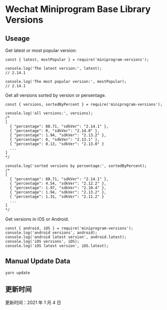 
# Wechat Miniprogram Base Library Versions

## Useage

Get latest or most popular version:

```;
const { latest, mostPopular } = require('miniprogram-versions');

console.log('The latest version:', latest);
// 2.14.1

console.log('The most popular version:', mostPopular);
// 2.14.1

```

Get all versions sorted by version or persentage.

```
const { versions, sortedByPercent } = require('miniprogram-versions');

console.log('all versions:', versions);
/*
[
  { "percentage": 88.71, "sdkVer": "2.14.1" },
  { "percentage": 0, "sdkVer": "2.14.0" },
  { "percentage": 1.94, "sdkVer": "2.13.2" },
  { "percentage": 0, "sdkVer": "2.13.1" },
  { "percentage": 0.13, "sdkVer": "2.13.0" }
  ...
]
*/

console.log('sorted versions by persentage:', sortedByPercent);
/*
[
  { "percentage": 88.71, "sdkVer": "2.14.1" },
  { "percentage": 4.54, "sdkVer": "2.12.2" },
  { "percentage": 1.97, "sdkVer": "2.10.4" },
  { "percentage": 1.94, "sdkVer": "2.13.2" },
  { "percentage": 1.31, "sdkVer": "2.11.2" }
  ...
]
*/
```

Get versions in iOS or Android.

```
const { android, iOS } = require('miniprogram-versions');
console.log('android versions', android);
console.log('android latest version', android.latest);
console.log('iOS versions', iOS);
console.log('iOS latest version', iOS.latest);
```

## Manual Update Data

```
yarn update
```

## 更新时间

更新时间：2021 年 1 月 4 日

